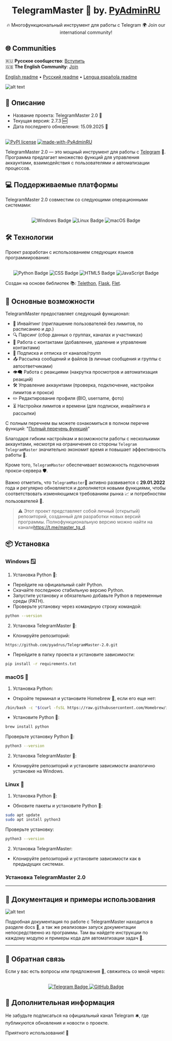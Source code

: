 <h1 align="center">TelegramMaster 🚀 by. <a href="https://t.me/PyAdminRU" target="_blank">PyAdminRU</a></h1>

<p align="center">
  🔥 Многофункциональный инструмент для работы с Telegram  
  🌍 Join our international community!
</p>

## 🌐 Communities

🇷🇺 **Русское сообщество**: [Вступить](https://t.me/+8LO09QUNtvJkYmJi)  
🇬🇧 **The English Community**: [Join](https://t.me/+JZsl54JhzyJhOGIy)

[English readme](README.eng.md) • [Русский readme](README.md) • [Lengua española readme](README.es.md)

![alt text](docs/static/images/TelegramMaster_2.png "TelegramMaster_2")

<h2>📖 Описание</h2>

- Название проекта: TelegramMaster 2.0 🚀<br>
- Текущая версия: 2.7.3 🆕<br>
- Дата последнего обновления: 15.09.2025 📅<br><br>

[![PyPI license](https://img.shields.io/pypi/l/ansicolortags.svg)](https://pypi.python.org/pypi/ansicolortags/)
[![made-with-PyAdminRU](https://img.shields.io/badge/Made%20with-PyAdminRU-1f425f.svg)](https://t.me/PyAdminRU)

TelegramMaster 2.0 — это мощный инструмент для работы с <a href="https://telegram.org/">Telegram</a> 📨. Программа
предлагает множество функций для управления аккаунтами, взаимодействия с пользователями и автоматизации процессов.

<h2>💻 Поддерживаемые платформы</h2>
TelegramMaster 2.0 совместим со следующими операционными системами:<br><br>

<p align="center">
<img src="https://img.shields.io/badge/Windows-0078D6?style=for-the-badge&logo=windows&logoColor=white" alt="Windows Badge">
  <img src="https://img.shields.io/badge/Linux-FCC624?style=for-the-badge&logo=linux&logoColor=black" alt="Linux Badge">
  <img src="https://img.shields.io/badge/mac%20os-000000?style=for-the-badge&logo=apple&logoColor=white" alt="macOS Badge">
</p>

<h2>🛠️ Технологии</h2>
Проект разработан с использованием следующих языков программирования:<br><br>

<p align="center">
  <img src="https://img.shields.io/badge/Python-14354C?style=for-the-badge&logo=python&logoColor=white" alt="Python Badge">
  <img src="https://img.shields.io/badge/CSS-239120?&style=for-the-badge&logo=css3&logoColor=white" alt="CSS Badge">
  <img src="https://img.shields.io/badge/HTML5-E34F26?style=for-the-badge&logo=html5&logoColor=white" alt="HTML5 Badge">
  <img src="https://img.shields.io/badge/JavaScript-F7DF1E?style=for-the-badge&logo=JavaScript&logoColor=white" alt="JavaScript Badge">
</p>

Cоздан на основе библиотек
📚: [Telethon](https://github.com/LonamiWebs/Telethon), [Flask](https://flask.palletsprojects.com/en/3.0.x/), [Flet](https://github.com/flet-dev/flet).

<h2>🚀 Основные возможности</h2>

TelegramMaster предоставляет следующий функционал:

* 📩 Инвайтинг (приглашение пользователей без лимитов, по расписанию и др.)
* 🔍 Парсинг (сбор данных о группах, каналах и участниках)
* 📇 Работа с контактами (добавление, удаление и управление контактами)
* 📢 Подписка и отписка от каналов/групп
* 📤 Рассылка сообщений и файлов (в личные сообщения и группы с автоответчиками)
* 👁️‍🗨️ Работа с реакциями (накрутка просмотров и автоматизация реакций)
* 🛠️ Управление аккаунтами (проверка, подключение, настройки лимитов и прокси)
* ✏️ Редактирование профиля (BIO, username, фото)
* ⏳ Настройки лимитов и времени (для подписки, инвайтинга и рассылки)

С полным перечнем вы можете ознакомиться в полном перечне
функций: "[Полный перечень функций](docs/полный_перечень_функций.md)"

Благодаря гибким настройкам и возможности работы с несколькими
аккаунтами, несмотря на ограничения со стороны <code>Telegram</code> <code>TelegramMaster</code> значительно экономит
время и повышает эффективность работы 💼.

Кроме того, <code>TelegramMaster</code> обеспечивает возможность подключения
прокси-сервера 🛡️.

Важно отметить, что <code>TelegramMaster</code>🚀 активно развивается с <b>29.01.2022</b> года и регулярно обновляется и
дополняется новыми
функциями, чтобы соответствовать изменяющимся требованиям рынка 📈 и потребностям пользователей 🤝.

> ⚠️ Этот проект представляет собой личный (открытый) репозиторий, созданный для разработки новых версий программы.
> Полнофункциональную
> версию можно найти на канале<https://t.me/master_tg_d>.

<h2>📦 Установка</h2>

<h3>Windows 🪟</h3>

1. Установка Python 🐍:

* Перейдите на официальный сайт Python.
* Скачайте последнюю стабильную версию Python.
* Запустите установку и обязательно добавьте Python в переменные среды (PATH).
* Проверьте установку через командную строку командой:

```sh
python --version
```

2. Установка TelegramMaster 🚀:

* Клонируйте репозиторий:

```sh
https://github.com/pyadrus/TelegramMaster-2.0.git
```

* Перейдите в папку проекта и установите зависимости:

```sh
pip install -r requirements.txt
```

<h3>macOS 🍏</h3>

1. Установка Python:

* Откройте терминал и установите Homebrew 🍺, если его еще нет:

```sh
/bin/bash -c "$(curl -fsSL https://raw.githubusercontent.com/Homebrew/install/HEAD/install.sh)"
```

* Установите Python 🐍:

```sh
brew install python
```

Проверьте установку Python 🐍:

```sh
python3 --version
```

2. Установка TelegramMaster 🚀:

* Клонируйте репозиторий и установите зависимости аналогично установке на Windows.

<h3>Linux 🐧</h3>

1. Установка Python 🐍:

* Обновите пакеты и установите Python 🐍:

```sh
sudo apt update
sudo apt install python3
```

Проверьте установку:

```sh
python3 --version

```

2. Установка TelegramMaster:

* Клонируйте репозиторий и установите зависимости как в предыдущих системах.

<h3>Установка TelegramMaster 2.0</h3>

<hr/> <!-- Горизонтальная линия-->

<h2>🔧 Документация и примеры использования</h2>

![alt text](docs/static/images/documentation.png "Documentation")

Подробная документация по работе с TelegramMaster находится в разделе docs 📜, а так же реализован запуск документации
непосредственно из программы.
Там вы найдете инструкции по каждому модулю и примеры кода для автоматизации задач 🔄.

<hr/> <!-- Горизонтальная линия-->

<h2>💬 Обратная связь</h2>
Если у вас есть вопросы или предложения 📝, свяжитесь со мной через:<br><br>

<p align="center">
  <a href="https://t.me/PyAdminRU">
    <img src="https://img.shields.io/badge/Telegram-2CA5E0?style=for-the-badge&logo=telegram&logoColor=white" alt="Telegram Badge">
  </a>
  <a href="https://github.com/pyadrus">
    <img src="https://img.shields.io/badge/GitHub-100000?style=for-the-badge&logo=github&logoColor=white" alt="GitHub Badge">
  </a>
</p>

<h2>📢 Дополнительная информация</h2>

Не забудьте подписаться на официальный канал Telegram 🛎️, где публикуются обновления и новости о проекте.

Приятного использования! 🚀